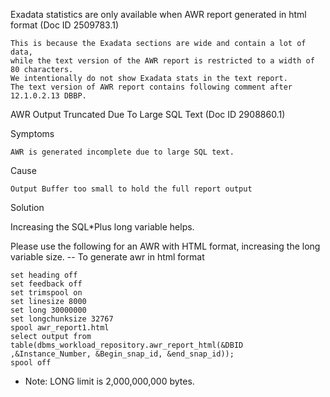 


Exadata statistics are only available when AWR report generated in html format (Doc ID 2509783.1)

```
This is because the Exadata sections are wide and contain a lot of data,
while the text version of the AWR report is restricted to a width of 80 characters.
We intentionally do not show Exadata stats in the text report.
The text version of AWR report contains following comment after 12.1.0.2.13 DBBP.
```




AWR Output Truncated Due To Large SQL Text (Doc ID 2908860.1)	


Symptoms

```
AWR is generated incomplete due to large SQL text.
```

Cause

```
Output Buffer too small to hold the full report output
```

Solution

Increasing the SQL*Plus long variable helps.

Please use the following for an AWR with HTML format, increasing the long variable size.
-- To generate awr in html format

```
set heading off
set feedback off
set trimspool on
set linesize 8000
set long 30000000
set longchunksize 32767
spool awr_report1.html
select output from table(dbms_workload_repository.awr_report_html(&DBID ,&Instance_Number, &Begin_snap_id, &end_snap_id));
spool off
```

- Note: LONG limit is 2,000,000,000 bytes.